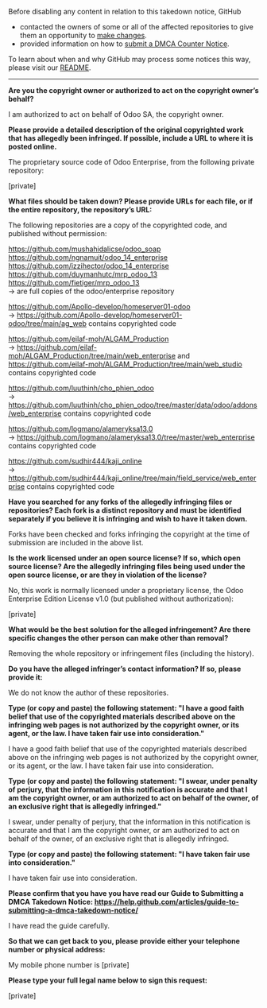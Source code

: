 Before disabling any content in relation to this takedown notice, GitHub
- contacted the owners of some or all of the affected repositories to give them an opportunity to [make changes](https://docs.github.com/en/github/site-policy/dmca-takedown-policy#a-how-does-this-actually-work).
- provided information on how to [submit a DMCA Counter Notice](https://docs.github.com/en/articles/guide-to-submitting-a-dmca-counter-notice).

To learn about when and why GitHub may process some notices this way, please visit our [README](https://github.com/github/dmca/blob/master/README.md).

---

**Are you the copyright owner or authorized to act on the copyright
owner’s behalf?**

I am authorized to act on behalf of Odoo SA, the copyright owner.

**Please provide a detailed description of the original copyrighted work
that has allegedly been infringed. If possible, include a URL to where
it is posted online.**

The proprietary source code of Odoo Enterprise, from the following
private repository:

[private]

**What files should be taken down? Please provide URLs for each file, or
if the entire repository, the repository’s URL:**

The following repositories are a copy of the copyrighted code, and published
without permission:

https://github.com/mushahidalicse/odoo_soap  
https://github.com/ngnamuit/odoo_14_enterprise  
https://github.com/izzihector/odoo_14_enterprise  
https://github.com/duymanhutc/mrp_odoo_13  
https://github.com/fietiger/mrp_odoo_13  
-> are full copies of the odoo/enterprise repository

https://github.com/Apollo-develop/homeserver01-odoo  
-> https://github.com/Apollo-develop/homeserver01-odoo/tree/main/ag_web contains copyrighted code

https://github.com/eilaf-moh/ALGAM_Production  
-> https://github.com/eilaf-moh/ALGAM_Production/tree/main/web_enterprise and https://github.com/eilaf-moh/ALGAM_Production/tree/main/web_studio contains copyrighted code

https://github.com/luuthinh/cho_phien_odoo  
-> https://github.com/luuthinh/cho_phien_odoo/tree/master/data/odoo/addons/web_enterprise contains copyrighted code

https://github.com/logmano/alameryksa13.0  
-> https://github.com/logmano/alameryksa13.0/tree/master/web_enterprise contains copyrighted code

https://github.com/sudhir444/kaji_online  
-> https://github.com/sudhir444/kaji_online/tree/main/field_service/web_enterprise contains copyrighted code

**Have you searched for any forks of the allegedly infringing files or
repositories? Each fork is a distinct repository and must be identified
separately if you believe it is infringing and wish to have it taken down.**

Forks have been checked and forks infringing the copyright at the time of 
submission are included in the above list.

**Is the work licensed under an open source license? If so, which open
source license? Are the allegedly infringing files being used under the
open source license, or are they in violation of the license?**

No, this work is normally licensed under a proprietary license, the Odoo
Enterprise Edition License v1.0 (but published without authorization):

[private]

**What would be the best solution for the alleged infringement? Are
there specific changes the other person can make other than removal?**

Removing the whole repository or infringement files (including the history).

**Do you have the alleged infringer’s contact information? If so, please
provide it:**

We do not know the author of these repositories.

**Type (or copy and paste) the following statement: "I have a good faith
belief that use of the copyrighted materials described above on the
infringing web pages is not authorized by the copyright owner, or its
agent, or the law. I have taken fair use into consideration."**

I have a good faith belief that use of the copyrighted materials
described above on the infringing web pages is not authorized by the
copyright owner, or its agent, or the law. I have taken fair use into
consideration.

**Type (or copy and paste) the following statement: "I swear, under
penalty of perjury, that the information in this notification is
accurate and that I am the copyright owner, or am authorized to act on
behalf of the owner, of an exclusive right that is allegedly infringed."**

I swear, under penalty of perjury, that the information in this
notification is accurate and that I am the copyright owner, or am
authorized to act on behalf of the owner, of an exclusive right that is
allegedly infringed.

**Type (or copy and paste) the following statement: "I have taken fair use 
into consideration."**

I have taken fair use into consideration.

**Please confirm that you have you have read our Guide to Submitting a
DMCA Takedown Notice:
https://help.github.com/articles/guide-to-submitting-a-dmca-takedown-notice/**

I have read the guide carefully.

**So that we can get back to you, please provide either your telephone
number or physical address:**

My mobile phone number is [private]

**Please type your full legal name below to sign this request:**

[private]
